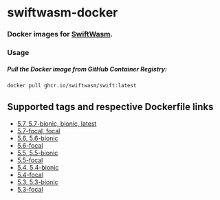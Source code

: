 # swiftwasm-docker

### Docker images for [SwiftWasm](https://swiftwasm.org).

### Usage

##### Pull the Docker image from GitHub Container Registry:

```bash
docker pull ghcr.io/swiftwasm/swift:latest
```

## Supported tags and respective Dockerfile links

- [5.7, 5.7-bionic, bionic, latest](https://github.com/swiftwasm/swiftwasm-docker/blob/main/5.7/ubuntu/18.04/Dockerfile)
- [5.7-focal, focal](https://github.com/swiftwasm/swiftwasm-docker/blob/main/5.7/ubuntu/20.04/Dockerfile)
- [5.6, 5.6-bionic](https://github.com/swiftwasm/swiftwasm-docker/blob/main/5.6/ubuntu/18.04/Dockerfile)
- [5.6-focal](https://github.com/swiftwasm/swiftwasm-docker/blob/main/5.6/ubuntu/20.04/Dockerfile)
- [5.5, 5.5-bionic](https://github.com/swiftwasm/swiftwasm-docker/blob/main/5.5/ubuntu/18.04/Dockerfile)
- [5.5-focal](https://github.com/swiftwasm/swiftwasm-docker/blob/main/5.5/ubuntu/20.04/Dockerfile)
- [5.4, 5.4-bionic](https://github.com/swiftwasm/swiftwasm-docker/blob/main/5.4/ubuntu/18.04/Dockerfile)
- [5.4-focal](https://github.com/swiftwasm/swiftwasm-docker/blob/main/5.4/ubuntu/20.04/Dockerfile)
- [5.3, 5.3-bionic](https://github.com/swiftwasm/swiftwasm-docker/blob/main/5.3/ubuntu/18.04/Dockerfile)
- [5.3-focal](https://github.com/swiftwasm/swiftwasm-docker/blob/main/5.3/ubuntu/20.04/Dockerfile)
